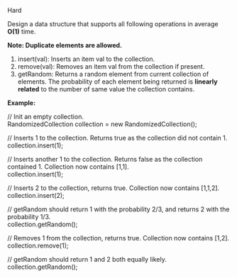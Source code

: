 Hard

Design a data structure that supports all following operations in average **O(1)** time.

**Note: Duplicate elements are allowed.**  
1. insert(val): Inserts an item val to the collection.  
2. remove(val): Removes an item val from the collection if present.  
3. getRandom: Returns a random element from current collection of elements. The probability of each element being returned is **linearly related** to the number of same value the collection contains.

**Example:**

// Init an empty collection.  
RandomizedCollection collection = new RandomizedCollection();

// Inserts 1 to the collection. Returns true as the collection did not contain 1.  
collection.insert(1);

// Inserts another 1 to the collection. Returns false as the collection contained 1. Collection now contains [1,1].  
collection.insert(1);

// Inserts 2 to the collection, returns true. Collection now contains [1,1,2].  
collection.insert(2);

// getRandom should return 1 with the probability 2/3, and returns 2 with the probability 1/3.  
collection.getRandom();

// Removes 1 from the collection, returns true. Collection now contains [1,2].  
collection.remove(1);

// getRandom should return 1 and 2 both equally likely.  
collection.getRandom();
